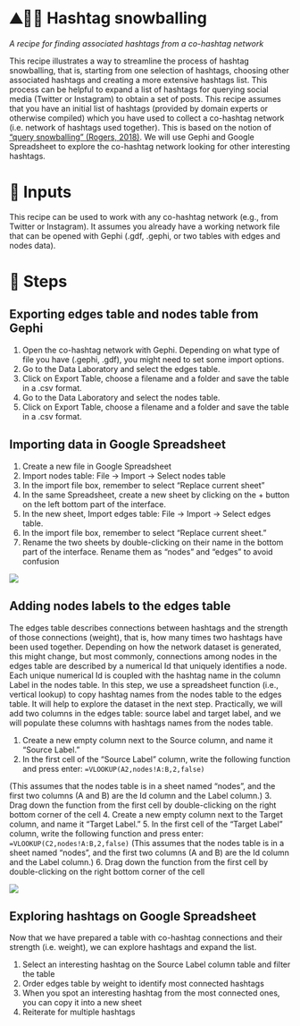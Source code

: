 # ⛰️🏂🏾 Hashtag snowballing

*A recipe for finding associated hashtags from a co-hashtag network*

This recipe illustrates a way to streamline the process of hashtag snowballing, that is, starting from one selection of hashtags, choosing other associated hashtags and creating a more extensive hashtags list. This process can be helpful to expand a list of hashtags for querying social media (Twitter or Instagram) to obtain a set of posts. This recipe assumes that you have an initial list of hashtags (provided by domain experts or otherwise compiled) which you have used to collect a co-hashtag network (i.e. network of hashtags used together). This is based on the notion of [“query snowballing” (Rogers, 2018)](https://www.researchgate.net/profile/Richard-Rogers-7/publication/326247474_Issuecrawling_Building_lists_of_URLs_and_mapping_website_networks/links/5b40a7ada6fdccbcf90761ec/Issuecrawling-Building-lists-of-URLs-and-mapping-website-networks.pdf). We will use Gephi and Google Spreadsheet to explore the co-hashtag network looking for other interesting hashtags.



# 🧱 Inputs
This recipe can be used to work with any co-hashtag network (e.g., from Twitter or Instagram). It assumes you already have a working network file that can be opened with Gephi (.gdf, .gephi, or two tables with edges and nodes data).


# 📃 Steps


## Exporting edges table and nodes table from Gephi
1. Open the co-hashtag network with Gephi. Depending on what type of file you have (.gephi, .gdf), you might need to set some import options.
2. Go to the Data Laboratory and select the edges table.
3. Click on Export Table, choose a filename and a folder and save the table in a .csv format.
4. Go to the Data Laboratory and select the nodes table.
5. Click on Export Table, choose a filename and a folder and save the table in a .csv format.


## Importing data in Google Spreadsheet
1. Create a new file in Google Spreadsheet
2. Import nodes table: File → Import → Select nodes table
3. In the import file box, remember to select “Replace current sheet”
4. In the same Spreadsheet, create a new sheet by clicking on the + button on the left bottom part of the interface.
5. In the new sheet, Import edges table: File → Import → Select edges table.
6. In the import file box, remember to select “Replace current sheet.”
7. Rename the two sheets by double-clicking on their name in the bottom part of the interface. Rename them as “nodes” and “edges” to avoid confusion

![](https://i.imgur.com/Gqpvf6H.gif)


## Adding nodes labels to the edges table

The edges table describes connections between hashtags and the strength of those connections (weight), that is, how many times two hashtags have been used together. Depending on how the network dataset is generated, this might change, but most commonly, connections among nodes in the edges table are described by a numerical Id that uniquely identifies a node. Each unique numerical Id is coupled with the hashtag name in the column Label in the nodes table. In this step, we use a spreadsheet function (i.e., vertical lookup) to copy hashtag names from the nodes table to the edges table. It will help to explore the dataset in the next step. Practically, we will add two columns in the edges table: source label and target label, and we will populate these columns with hashtags names from the nodes table.

1. Create a new empty column next to the Source column, and name it “Source Label.”
2. In the first cell of the “Source Label” column, write the following function and press enter:
`=VLOOKUP(A2,nodes!A:B,2,false)`

  (This assumes that the nodes table is in a sheet named “nodes”, and the first two columns (A and B) are the Id column and the Label column.)
3. Drag down the function from the first cell by double-clicking on the right bottom corner of the cell
4. Create a new empty column next to the Target column, and name it “Target Label.”
5. In the first cell of the “Target Label” column, write the following function and press enter:
`=VLOOKUP(C2,nodes!A:B,2,false)`
(This assumes that the nodes table is in a sheet named “nodes”, and the first two columns (A and B) are the Id column and the Label column.)
6. Drag down the function from the first cell by double-clicking on the right bottom corner of the cell

![](https://i.imgur.com/FWcWGF3.gif)

## Exploring hashtags on Google Spreadsheet
Now that we have prepared a table with co-hashtag connections and their strength (i.e. weight), we can explore hashtags and expand the list.

1. Select an interesting hashtag on the Source Label column table and filter the table
2. Order edges table by weight to identify most connected hashtags
3. When you spot an interesting hashtag from the most connected ones, you can copy it into a new sheet
4. Reiterate for multiple hashtags

